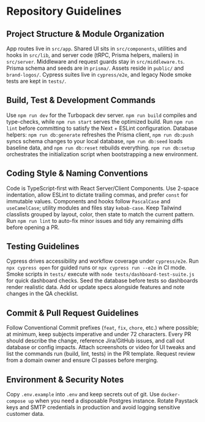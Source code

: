 # Repository Guidelines

## Project Structure & Module Organization
App routes live in `src/app`. Shared UI sits in `src/components`, utilities and hooks in `src/lib`, and server code (tRPC, Prisma helpers, mailers) in `src/server`. Middleware and request guards stay in `src/middleware.ts`. Prisma schema and seeds are in `prisma/`. Assets reside in `public/` and `brand-logos/`. Cypress suites live in `cypress/e2e`, and legacy Node smoke tests are kept in `tests/`.

## Build, Test & Development Commands
Use `npm run dev` for the Turbopack dev server. `npm run build` compiles and type-checks, while `npm run start` serves the optimized build. Run `npm run lint` before committing to satisfy the Next + ESLint configuration. Database helpers: `npm run db:generate` refreshes the Prisma client, `npm run db:push` syncs schema changes to your local database, `npm run db:seed` loads baseline data, and `npm run db:reset` rebuilds everything. `npm run db:setup` orchestrates the initialization script when bootstrapping a new environment.

## Coding Style & Naming Conventions
Code is TypeScript-first with React Server/Client Components. Use 2-space indentation, allow ESLint to dictate trailing commas, and prefer `const` for immutable values. Components and hooks follow `PascalCase` and `useCamelCase`; utility modules and files stay `kebab-case`. Keep Tailwind classlists grouped by layout, color, then state to match the current pattern. Run `npm run lint` to auto-fix minor issues and tidy any remaining diffs before opening a PR.

## Testing Guidelines
Cypress drives accessibility and workflow coverage under `cypress/e2e`. Run `npx cypress open` for guided runs or `npx cypress run --e2e` in CI mode. Smoke scripts in `tests/` execute with `node tests/dashboard-test-suite.js` for quick dashboard checks. Seed the database before tests so dashboards render realistic data. Add or update specs alongside features and note changes in the QA checklist.

## Commit & Pull Request Guidelines
Follow Conventional Commit prefixes (`feat`, `fix`, `chore`, etc.) where possible; at minimum, keep subjects imperative and under 72 characters. Every PR should describe the change, reference Jira/GitHub issues, and call out database or config impacts. Attach screenshots or video for UI tweaks and list the commands run (build, lint, tests) in the PR template. Request review from a domain owner and ensure CI passes before merging.

## Environment & Security Notes
Copy `.env.example` into `.env` and keep secrets out of git. Use `docker-compose up` when you need a disposable Postgres instance. Rotate Paystack keys and SMTP credentials in production and avoid logging sensitive customer data.
